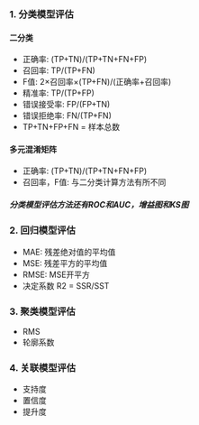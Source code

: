 
### 1. 分类模型评估
#### 二分类
- 正确率: (TP+TN)/(TP+TN+FN+FP)  
- 召回率: TP/(TP+FN)  
- F值: 2×召回率×(TP+FN)/(正确率+召回率)  
- 精准率: TP/(TP+FP)  
- 错误接受率: FP/(FP+TN)  
- 错误拒绝率: FN/(TP+FN)  
- TP+TN+FP+FN = 样本总数
#### 多元混淆矩阵    
- 正确率: (TP+TN)/(TP+TN+FN+FP)  
- 召回率，F值: 与二分类计算方法有所不同  
##### 分类模型评估方法还有ROC和AUC，增益图和KS图
### 2. 回归模型评估
- MAE: 残差绝对值的平均值
- MSE: 残差平方的平均值
- RMSE: MSE开平方
- 决定系数 R2 = SSR/SST
### 3. 聚类模型评估
- RMS
- 轮廓系数
### 4. 关联模型评估
- 支持度
- 置信度
- 提升度

